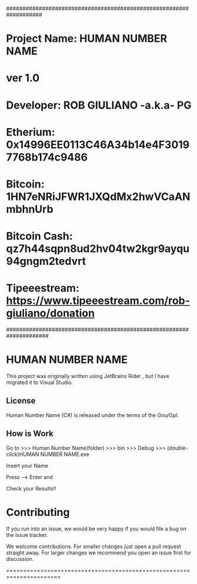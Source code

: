 ###################################################################
# Project Name: HUMAN NUMBER NAME
# ver  1.0
# Developer: ROB GIULIANO  -a.k.a- PG
# Etherium:       0x14996EE0113C46A34b14e4F30197768b174c9486
# Bitcoin:        1HN7eNRiJFWR1JXQdMx2hwVCaANmbhnUrb
# Bitcoin Cash:   qz7h44sqpn8ud2hv04tw2kgr9ayqu94gngm2tedvrt
# Tipeeestream:   https://www.tipeeestream.com/rob-giuliano/donation
#####################################################################



HUMAN NUMBER NAME
=======================

This project was originally written using JetBrains Rider , but I have migrated it to Visual Studio.



License
--------------
Human Number Name (C#) is released under the terms of the Gnu/Gpl.



How is Work
---------------------
Go to >>> Human Number Name(folder) >>> bin >>> Debug >>> 
(double-click)HUMAN NUMBER NAME.exe

Insert your Name

Press --> Enter
and

Check your Results!!


Contributing
===============
If you run into an issue, we would be very happy if you would file a bug on the issue tracker.

We welcome contributions. For smaller changes just open a pull request straight away. For larger changes we recommend you open an issue first for discussion.


======================================================================
